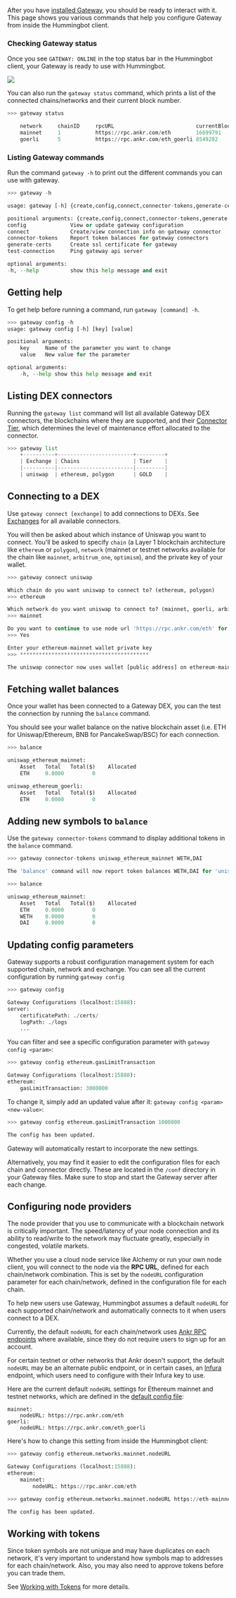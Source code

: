 After you have [installed Gateway](installation.md), you should be ready to interact with it. This page shows you various commands that help you configure Gateway from inside the Hummingbot client.

### Checking Gateway status

Once you see `GATEWAY: ONLINE` in the top status bar in the Hummingbot client, your Gateway is ready to use with Hummingbot.

[![](../assets/gateway-status.png)](../assets/gateway-status.png)

You can also run the `gateway status` command, which prints a list of the connected chains/networks and their current block number.

```python
>>> gateway status

    network     chainID     rpcURL                          currentBlockNumber  nativeCurrency
    mainnet     1           https://rpc.ankr.com/eth        16699791            ETH
    goerli      5           https://rpc.ankr.com/eth_goerli 8549282             ETH
```

### Listing Gateway commands

Run the command `gateway -h` to print out the different commands you can use with gateway.

```python
>>> gateway -h

usage: gateway [-h] {create,config,connect,connector-tokens,generate-certs,start,status,stop,test-connection} ...

positional arguments: {create,config,connect,connector-tokens,generate-certs,start,status,stop,test-connection}
config              View or update gateway configuration
connect             Create/view connection info on gateway connector
connector-tokens    Report token balances for gateway connectors
generate-certs      Create ssl certificate for gateway
test-connection     Ping gateway api server

optional arguments:
-h, --help          show this help message and exit

```

## Getting help

To get help before running a command, run `gateway [command] -h`.

```python
>>> gateway config -h
usage: gateway config [-h] [key] [value]

positional arguments:
    key     Name of the parameter you want to change
    value   New value for the parameter

optional arguments:
    -h, --help show this help message and exit
```

## Listing DEX connectors

Running the `gateway list` command will list all available Gateway DEX connectors, the blockchains where they are supported, and their [Connector Tier](/exchanges/#connector-tiers), which determines the level of maintenance effort allocated to the connector.

```python
>>> gateway list
    +----------+------------------------+---------+
    | Exchange | Chains                 | Tier    |
    |----------|------------------------|---------|
    | uniswap  | ethereum, polygon      | GOLD    |
```

## Connecting to a DEX

Use `gateway connect [exchange]` to add connections to DEXs. See [Exchanges](/exchanges/) for all available connectors.

You will then be asked about which instance of Uniswap you want to connect. You'll be asked to specify `chain` (a Layer 1 blockchain architecture like `ethereum` or `polygon`), `network` (mainnet or testnet networks available for the chain like `mainnet`, `arbitrum_one`, `optimism`), and the private key of your wallet.

```python
>>> gateway connect uniswap

Which chain do you want uniswap to connect to? (ethereum, polygon)
>>> ethereum

Which network do you want uniswap to connect to? (mainnet, goerli, arbitrum_one, optimism)?
>>> mainnet

Do you want to continue to use node url 'https://rpc.ankr.com/eth' for ethereum-mainnet? (Yes/No)
>>> Yes

Enter your ethereum-mainnet wallet private key
>>> *****************************************

The uniswap connector now uses wallet [public address] on ethereum-mainnet.
```

## Fetching wallet balances

Once your wallet has been connected to a Gateway DEX, you can the test the connection by running the `balance` command.

You should see your wallet balance on the native blockchain asset (i.e. ETH for Uniswap/Ethereum, BNB for PancakeSwap/BSC) for each connection.

```python
>>> balance

uniswap_ethereum_mainnet:
    Asset   Total   Total($)    Allocated
    ETH     0.0000         0

uniswap_ethereum_goerli:
    Asset   Total   Total($)    Allocated
    ETH     0.0000         0
```

## Adding new symbols to `balance`

Use the `gateway connector-tokens` command to display additional tokens in the `balance` command.

```python
>>> gateway connector-tokens uniswap_ethereum_mainnet WETH,DAI

The 'balance' command will now report token balances WETH,DAI for 'uniswap_ethereum_mainnet'.

>>> balance

uniswap_ethereum_mainnet:
    Asset   Total   Total($)    Allocated
    ETH     0.0000         0
    WETH    0.0000         0
    DAI     0.0000         0
```

## Updating config parameters

Gateway supports a robust configuration management system for each supported chain, network and exchange. You can see all the current configuration by running `gateway config`

```python
>>> gateway config

Gateway Configurations (localhost:15888):
server:
    certificatePath: ./certs/
    logPath: ./logs
    ...
```

You can filter and see a specific configuration parameter with `gateway config <param>`:

```python
>>> gateway config ethereum.gasLimitTransaction

Gateway Configurations (localhost:15888):
ethereum:
    gasLimitTransaction: 3000000
```

To change it, simply add an updated value after it: `gateway config <param> <new-value>`:

```python
>>> gateway config ethereum.gasLimitTransaction 1000000

The config has been updated.
```

Gateway will automatically restart to incorporate the new settings.

Alternatively, you may find it easier to edit the configuration files for each chain and connector directly. These are located in the `/conf` directory in your Gateway files. Make sure to stop and start the Gateway server after each change.

## Configuring node providers

The node provider that you use to communicate with a blockchain network is critically important. The speed/latency of your node connection and its ability to read/write to the network may fluctuate greatly, especially in congested, volatile markets.

Whether you use a cloud node service like Alchemy or run your own node client, you will connect to the node via the **RPC URL**, defined for each chain/network combination. This is set by the `nodeURL` configuration parameter for each chain/network, defined in the configuration file for each chain.

To help new users use Gateway, Hummingbot assumes a default `nodeURL` for each supported chain/network and automatically connects to it when users connect to a DEX.

Currently, the default `nodeURL` for each chain/network uses [Ankr RPC endpoints](https://www.ankr.com/rpc/) where available, since they do not require users to sign up for an account.

For certain testnet or other networks that Ankr doesn't support, the default `nodeURL` may be an alternate public endpoint, or in certain cases, an [Infura](https://infura.io/) endpoint, which users need to configure with their Infura key to use.

Here are the current default `nodeURL` settings for Ethereum mainnet and testnet networks, which are defined in the [default config file](https://github.com/hummingbot/gateway/blob/main/src/templates/ethereum.yml):

```
mainnet:
    nodeURL: https://rpc.ankr.com/eth
goerli:
    nodeURL: https://rpc.ankr.com/eth_goerli
```

Here's how to change this setting from inside the Hummingbot client:

```python
>>> gateway config ethereum.networks.mainnet.nodeURL

Gateway Configurations (localhost:15888):
ethereum:
    mainnet:
        nodeURL: https://rpc.ankr.com/eth

>>> gateway config ethereum.networks.mainnet.nodeURL https://eth-mainnet.g.alchemy.com/v2/ALCHEMY-KEY

The config has been updated.
```

## Working with tokens

Since token symbols are not unique and may have duplicates on each network, it's very important to understand how symbols map to addresses for each chain/network. Also, you may also need to approve tokens before you can trade them.

See [Working with Tokens](tokens.md) for more details.
